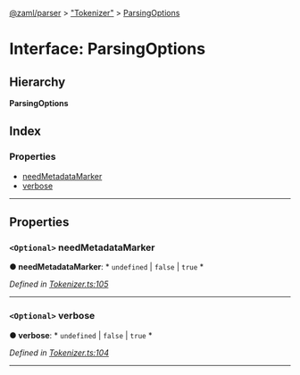 [@zaml/parser](../README.md) > ["Tokenizer"](../modules/_tokenizer_.md) > [ParsingOptions](../interfaces/_tokenizer_.parsingoptions.md)

# Interface: ParsingOptions

## Hierarchy

**ParsingOptions**

## Index

### Properties

* [needMetadataMarker](_tokenizer_.parsingoptions.md#needmetadatamarker)
* [verbose](_tokenizer_.parsingoptions.md#verbose)

---

## Properties

<a id="needmetadatamarker"></a>

### `<Optional>` needMetadataMarker

**● needMetadataMarker**: * `undefined` &#124; `false` &#124; `true`
*

*Defined in [Tokenizer.ts:105](https://github.com/nexushubs/zaml-lang/blob/9076d84/packages/zaml-parser/src/Tokenizer.ts#L105)*

___
<a id="verbose"></a>

### `<Optional>` verbose

**● verbose**: * `undefined` &#124; `false` &#124; `true`
*

*Defined in [Tokenizer.ts:104](https://github.com/nexushubs/zaml-lang/blob/9076d84/packages/zaml-parser/src/Tokenizer.ts#L104)*

___

